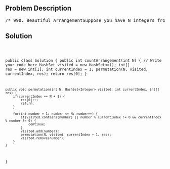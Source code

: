 <!--
<style>
  body { font-family: Arial, sans-serif; }
  .container { max-width: 700px; margin: 0 auto; padding: 10px; }
  .comment-block { background-color: #f9f9f9; padding: 10px; border-left: 5px solid #ccc; overflow-wrap: break-word; white-space: pre-wrap; }
  .code-block { background-color: #f4f4f4; padding: 10px; border: 1px solid #ddd; overflow-wrap: break-word; white-space: pre-wrap; }
</style>
-->

<div class='container'>
<h2>Problem Description</h2>
<div class='comment-block'>
<pre>
/* 990. Beautiful ArrangementSuppose you have N integers from 1 to N. We define a beautiful arrangementas an arraythat is constructed by these N numbers successfully if one of the followingis true forthe ith position (1 <= i <= N) in this array:The number at the ith position is divisible by i.i is divisible by the number at the ith position.Now given N, how many beautiful arrangements can you construct?ExampleInput: 2Output: 2Explanation:The first beautiful arrangement is [1, 2]:Number at the 1st position (i=1) is 1, and 1 is divisible by i (i=1).Number at the 2nd position (i=2) is 2, and 2 is divisible by i (i=2).The second beautiful arrangement is [2, 1]:Number at the 1st position (i=1) is 2, and 2 is divisible by i (i=1).Number at the 2nd position (i=2) is 1, and i (i=2) is divisible by 1.NoticeN is a positive integer and will not exceed 15.*/    /**     * @param N: The number of integers     * @return: The number of beautiful arrangements you can construct     */</pre>
</div>

<h2>Solution</h2>
<div class='code-block'>
<pre><code class='language-java'>

public class Solution {
    public int countArrangement(int N) {
        // Write your code here
        HashSet<Integer> visited = new HashSet<>();
        int[] res = new int[1];
        int currentIndex = 1;
        permutation(N, visited, currentIndex, res);
        return res[0];
    }
    
    
    public void permutation(int N, HashSet<Integer> visited, int currentIndex, int[] res) {
        if(currentIndex == N + 1) {
            res[0]++;
            return;
        }
        
        for(int number = 1; number <= N; number++) {
            if(visited.contains(number) || number % currentIndex != 0 && currentIndex % number != 0) {
                continue;
            }
            visited.add(number);
            permutation(N, visited, currentIndex + 1, res);
            visited.remove(number);
        }
    }
    
}</code></pre>
</div>
</div>
